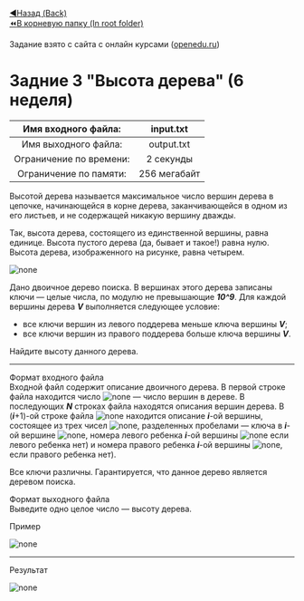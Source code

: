 [:arrow_backward:Назад (Back)](https://github.com/Bloodies/University.Projects/tree/master/Course%202/AaDS%20(Algorithms%20and%20data%20structures)/Algorithms%20Practice%20(ITMO))  
[:rewind:В корневую папку (In root folder)](https://github.com/Bloodies/University.Projects)  

Задание взято с сайта с онлайн курсами ([openedu.ru](https://courses.openedu.ru))

# Задние 3 "Высота дерева" (6 неделя)
| Имя входного файла: | input.txt |
|:--------------------:|:----------:|
| Имя выходного файла: | output.txt |
| Ограничение по времени: | 2 секунды |
| Ограничение по памяти: | 256 мегабайт |

Высотой дерева называется максимальное число вершин дерева в цепочке, начинающейся в корне дерева, заканчивающейся в одном из его листьев, и не содержащей никакую вершину дважды.

Так, высота дерева, состоящего из единственной вершины, равна единице. Высота пустого дерева (да, бывает и такое!) равна нулю. Высота дерева, изображенного на рисунке, равна четырем.

![none](https://github.com/Bloodies/University.Projects/blob/master/Course%202/AaDS%20(Algorithms%20and%20data%20structures)/Algorithms%20Practice%20(ITMO)/Resources/txt_w6_t3_1.png)

Дано двоичное дерево поиска. В вершинах этого дерева записаны ключи — целые числа, по модулю не превышающие ***10^9***. Для каждой вершины дерева ***V*** выполняется следующее условие:

* все ключи вершин из левого поддерева меньше ключа вершины ***V***;
* все ключи вершин из правого поддерева больше ключа вершины ***V***.

Найдите высоту данного дерева.
__________________
Формат входного файла  
Входной файл содержит описание двоичного дерева. В первой строке файла находится число ![none](https://github.com/Bloodies/University.Projects/blob/master/Course%202/AaDS%20(Algorithms%20and%20data%20structures)/Algorithms%20Practice%20(ITMO)/Resources/txt_w6-w7_1.png)  — число вершин в дереве. В последующих ***N*** строках файла находятся описания вершин дерева. В (***i***+1)-ой строке файла ![none](https://github.com/Bloodies/University.Projects/blob/master/Course%202/AaDS%20(Algorithms%20and%20data%20structures)/Algorithms%20Practice%20(ITMO)/Resources/txt_w6-w7_2.png) находится описание ***i***-ой вершины, состоящее из трех чисел ![none](https://github.com/Bloodies/University.Projects/blob/master/Course%202/AaDS%20(Algorithms%20and%20data%20structures)/Algorithms%20Practice%20(ITMO)/Resources/txt_w6-w7_3.png), разделенных пробелами — ключа в ***i***-ой вершине ![none](https://github.com/Bloodies/University.Projects/blob/master/Course%202/AaDS%20(Algorithms%20and%20data%20structures)/Algorithms%20Practice%20(ITMO)/Resources/txt_w6-w7_4.png), номера левого ребенка ***i***-ой вершины ![none](https://github.com/Bloodies/University.Projects/blob/master/Course%202/AaDS%20(Algorithms%20and%20data%20structures)/Algorithms%20Practice%20(ITMO)/Resources/txt_w6-w7_5.png) если левого ребенка нет) и номера правого ребенка ***i***-ой вершины ![none](https://github.com/Bloodies/University.Projects/blob/master/Course%202/AaDS%20(Algorithms%20and%20data%20structures)/Algorithms%20Practice%20(ITMO)/Resources/txt_w6-w7_6.png), если правого ребенка нет).

Все ключи различны. Гарантируется, что данное дерево является деревом поиска.

Формат выходного файла  
Выведите одно целое число — высоту дерева.

Пример

![none](https://github.com/Bloodies/University.Projects/blob/master/Course%202/AaDS%20(Algorithms%20and%20data%20structures)/Algorithms%20Practice%20(ITMO)/Resources/format_w6_t3.png)
__________________
Результат

![none](https://github.com/Bloodies/University.Projects/blob/master/Course%202/AaDS%20(Algorithms%20and%20data%20structures)/Algorithms%20Practice%20(ITMO)/Resources/result_w6_t3.png)